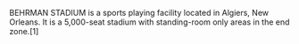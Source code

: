 BEHRMAN STADIUM is a sports playing facility located in Algiers, New Orleans. It is a 5,000-seat stadium with standing-room only areas in the end zone.[1]
